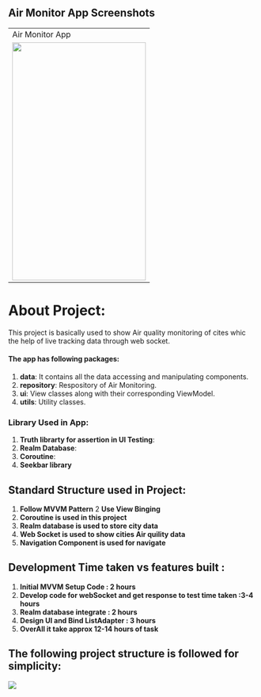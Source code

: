 ## Air Monitor App Screenshots

<table>
  <tr>
    <td>Air Monitor App</td>
   
  </tr>
  <tr>
    <td><img src="https://user-images.githubusercontent.com/18350065/143781440-dfe33067-c79d-4659-a6bf-d8d13072cb07.jpg" width=270 height=480></td>
    </tr>
 </table>
 
 # About Project:
 This project is basically used to show Air quality monitoring of cites whic the help of live tracking data through web socket.
 


#### The app has following packages:
1. **data**: It contains all the data accessing and manipulating components.
2. **repository**: Respository of Air Monitoring.
3. **ui**: View classes along with their corresponding ViewModel.
4. **utils**: Utility classes.

### Library Used in App:
1. **Truth librarty for assertion in UI Testing**:
2. **Realm Database**:
3. **Coroutine**:
4. **Seekbar library**

## Standard Structure used in Project:
1. **Follow MVVM Pattern**
2  **Use View Binging**
3. **Coroutine is used in this project**
4. **Realm database is used to store city data**
5. **Web Socket is used to show cities Air quility data**
6. **Navigation Component is used for navigate**

## Development Time taken vs features built :
1. **Initial MVVM Setup Code : 2 hours**
2. **Develop code for webSocket and get response to test time taken :3-4 hours**
3. **Realm database integrate : 2 hours**
4. **Design UI and Bind ListAdapter : 3 hours**
5. **OverAll it take approx 12-14 hours of task**

## The following project structure is followed for simplicity:
<p align="left">
    <img src="https://user-images.githubusercontent.com/18350065/143781491-f563c1a5-a12c-49c2-a7e5-fc05ef43c422.PNG">
</p>
<br>
